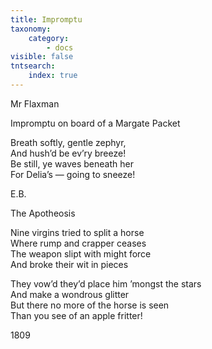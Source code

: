 ```yaml
---
title: Impromptu
taxonomy:
    category:
        - docs
visible: false
tntsearch:
    index: true
---
```


<div class="author">Mr Flaxman</div>

<span class="title">Impromptu on board of a Margate Packet</span>

Breath softly, gentle zephyr,  
And hush’d be ev’ry breeze!  
Be still, ye waves beneath her  
For Delia’s — going to sneeze!  

E.B.

<span class="title">The Apotheosis</span>

Nine virgins tried to split a horse  
Where rump and crapper ceases  
The weapon slipt with might force  
And broke their wit in pieces  

They vow’d they’d place him ’mongst the stars  
And make a wondrous glitter  
But there no more of the horse is seen  
Than you see of an apple fritter!

1809